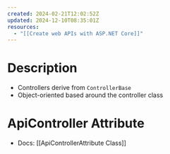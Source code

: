 ```yaml
---
created: 2024-02-21T12:02:52Z
updated: 2024-12-10T08:35:01Z
resources:
  - "[[Create web APIs with ASP.NET Core]]"
---
```

# Description
- Controllers derive from `ControllerBase`
- Object-oriented based around the controller class
# ApiController Attribute
- Docs: [[ApiControllerAttribute Class]]
